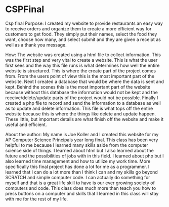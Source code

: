 # CSPFinal
Csp final
Purpose:I created my website to provide restaurants an easy way to receive orders and organize them to create a more efficient way for customers to get food. They simply put their names, select the food they want, choose how many, and select submit and they are given a receipt as well as a thank you message. How:The website was created using a html file to collect information. This was the first step and very vital to create a website. This is what the user first sees and the way this file runs is what determines how well the entire website is structured. This is where the create part of the project comes from. From the users point of view this is the most important part of the website. Next I created a database that would be where the data is sent and kept. Behind the scenes this is the most important part of the website because without this database the information would not be kept and the receive/delete/update parts of the project would not be possible. Finally I created a php file to record and send the information to a database as well as to update and delete information. This file is what tops off the entire website because this is where the things like delete and update happen. These little, but important details are what finish off the website and make it useful and efficient. About the author:My name is Joe Koller and I created this website for my AP Computer Science Principals year long final. This class has been very helpful to me because I learned many skills aside from the computer science side of things. I learned about html but I also learned about the future and the possibilities of jobs with in this field. I learned about php but I also learned time management and how to utilize my work time. More specifically this final project has done a lot for me as a programmer. I learned that I can do a lot more than I think I can and my skills go beyond SCRATCH and simple computer code. I can actually do something for myself and that is a great life skill to have is our ever growing society of computers and code. This class does much more than teach you how to press buttons on a computer and skills that I learned in this class will stay with me for the rest of my life.